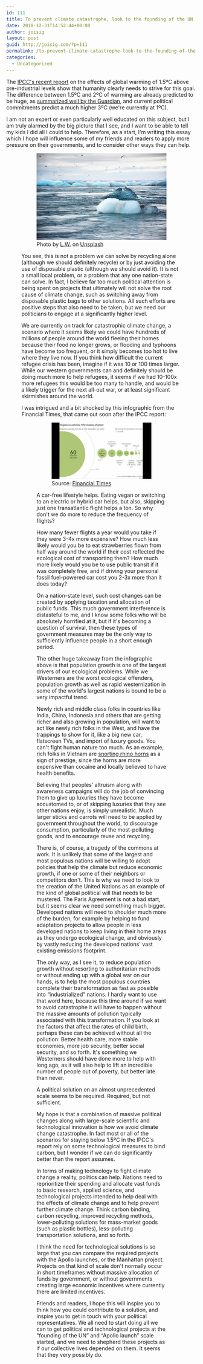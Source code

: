 ```yaml
---
id: 111
title: To prevent climate catastrophe, look to the founding of the UN
date: 2018-12-31T14:52:44+00:00
author: joisig
layout: post
guid: http://joisig.com/?p=111
permalink: /to-prevent-climate-catastrophe-look-to-the-founding-of-the-un/
categories:
  - Uncategorized
---
```

The [IPCC's recent report](https://www.ipcc.ch/sr15/) on the effects of global warming of 1.5ºC above pre-industrial levels show that humanity clearly needs to strive for this goal. The difference between 1.5ºC and 2ºC of warming are already predicted to be huge, as [summarized well by the Guardian](https://www.theguardian.com/environment/2018/oct/08/global-warming-must-not-exceed-15c-warns-landmark-un-report), and current political commitments predict a much higher 3ºC (we're currently at 1ºC).

I am not an expert or even particularly well educated on this subject, but I am truly alarmed by the big picture that I see, and I want to be able to tell my kids I did all I could to help. Therefore, as a start, I'm writing this essay which I hope will influence some of my friends and readers to apply more pressure on their governments, and to consider other ways they can help.<figure class="wp-block-image">

<figure><img src="/wp-content/uploads/2018/12/l-w-128299-unsplash-1024x683.jpg" alt="Climate change will affect many ecosystems"/> <figcaption>Photo by&nbsp;<a href="https://unsplash.com/photos/1qIsv86S79E?utm_source=unsplash&utm_medium=referral&utm_content=creditCopyText">L.W.</a>&nbsp;on&nbsp;<a href="https://unsplash.com/search/photos/climate?utm_source=unsplash&utm_medium=referral&utm_content=creditCopyText">Unsplash</a></figcaption></figure>

You see, this is not a problem we can solve by recycling alone (although we should definitely recycle) or by just avoiding the use of disposable plastic (although we should avoid it). It is not a small local problem, or a problem that any one nation-state can solve. In fact, I believe far too much political attention is being spent on projects that ultimately will not solve the root cause of climate change, such as switching away from disposable plastic bags to other solutions. All such efforts are positive steps that also need to be taken, but we need our politicians to engage at a significantly higher level.

We are currently on track for catastrophic climate change, a scenario where it seems likely we could have hundreds of millions of people around the world fleeing their homes because their food no longer grows, or flooding and typhoons have become too frequent, or it simply becomes too hot to live where they live now. If you think how difficult the current refugee crisis has been, imagine if it was 10 or 100 times larger. While our western governments can and definitely should be doing much more to help refugees, it seems if we had 10-100x more refugees this would be too many to handle, and would be a likely trigger for the next all-out war, or at least significant skirmishes around the world.

I was intrigued and a bit shocked by this infographic from the Financial Times, that came out soon after the IPCC report:<figure class="wp-block-image">

<figure><img src="/wp-content/uploads/2018/12/fiftyshadesofgreen-1024x576.png" alt="Climate change can be affected by reducing our emissions. But what can we do as individuals towards this goal?"/> <figcaption>Source: <a href="https://www.ft.com/content/31d40402-e998-11e8-a34c-663b3f553b35">Financial Times</a></figcaption></figure>

A car-free lifestyle helps. Eating vegan or switching to an electric or hybrid car helps, but also, skipping just one transatlantic flight helps a ton. So why don't we do more to reduce the frequency of flights?

How many fewer flights a year would you take if they were 3-4x more expensive? How much less likely would you be to eat strawberries flown from half way around the world if their cost reflected the ecological cost of transporting them? How much more likely would you be to use public transit if it was completely free, and if driving your personal fossil fuel-powered car cost you 2-3x more than it does today?

On a nation-state level, such cost changes can be created by applying taxation and allocation of public funds. This much government interference is distasteful to me, and I know some folks who will be absolutely horrified at it, but if it's becoming a question of survival, then these types of government measures may be the only way to sufficiently influence people in a short enough period.

The other huge takeaway from the infographic above is that population growth is one of the largest drivers of our ecological problems. While we Westerners are the worst ecological offenders, population growth as well as rapid westernization in some of the world's largest nations is bound to be a very impactful trend.

Newly rich and middle class folks in countries like India, China, Indonesia and others that are getting richer and also growing in population, will want to act like newly rich folks in the West, and have the trappings to show for it, like a big new car, flatscreen TVs, and import of luxury goods. You can't fight human nature too much. As an example, rich folks in Vietnam are [snorting rhino horns](https://africageographic.com/blog/how-the-engagement-ring-proves-that-we-shouldnt-trade-rhino-horn/) as a sign of prestige, since the horns are more expensive than cocaine and locally believed to have health benefits.

Believing that peoples' altruism along with awareness campaigns will do the job of convincing them to give up luxuries they have become accustomed to, or of skipping luxuries that they see other nations enjoy, is simply unrealistic. Much larger sticks and carrots will need to be applied by government throughout the world, to discourage consumption, particularly of the most-polluting goods, and to encourage reuse and recycling.

There is, of course, a tragedy of the commons at work. It is unlikely that some of the largest and most populous nations will be willing to adopt policies that help the climate but reduce economic growth, if one or some of their neighbors or competitors don't. This is why we need to look to the creation of the United Nations as an example of the kind of global political will that needs to be mustered. The Paris Agreement is not a bad start, but it seems clear we need something much bigger. Developed nations will need to shoulder much more of the burden, for example by helping to fund adaptation projects to allow people in less developed nations to keep living in their home areas as they undergo ecological change, and obviously by vastly reducing the developed nations' vast existing emissions footprint.

The only way, as I see it, to reduce population growth without resorting to authoritarian methods or without ending up with a global war on our hands, is to help the most populous countries complete their transformation as fast as possible into “industrialized” nations. I hardly want to use that word here, because this time around if we want to avoid catastrophe it will have to happen without the massive amounts of pollution typically associated with this transformation. If you look at the factors that affect the rates of child birth, perhaps these can be achieved without all the pollution: Better health care, more stable economies, more job security, better social security, and so forth. It's something we Westerners should have done more to help with long ago, as it will also help to lift an incredible number of people out of poverty, but better late than never.

A political solution on an almost unprecedented scale seems to be required. Required, but not sufficient.

My hope is that a combination of massive political changes along with large-scale scientific and technological innovation is how we avoid climate change catastrophe. In fact most or all of the scenarios for staying below 1.5ºC in the IPCC's report rely on some technological measures to bind carbon, but I wonder if we can do significantly better than the report assumes.

In terms of making technology to fight climate change a reality, politics can help. Nations need to reprioritize their spending and allocate vast funds to basic research, applied science, and technological projects intended to help deal with the effects of climate change and to help prevent further climate change. Think carbon binding, carbon recycling, improved recycling methods, lower-polluting solutions for mass-market goods (such as plastic bottles), less-polluting transportation solutions, and so forth.

I think the need for technological solutions is so large that you can compare the required projects with the Apollo launches, or the Manhattan project. Projects on that kind of scale don't normally occur in short timeframes without massive allocation of funds by government, or without governments creating large economic incentives where currently there are limited incentives.

Friends and readers, I hope this will inspire you to think how you could contribute to a solution, and inspire you to get in touch with your political representatives. We all need to start doing all we can to get political and technological projects at the “founding of the UN” and “Apollo launch” scale started, and we need to shepherd these projects as if our collective lives depended on them. It seems that they very possibly do.
